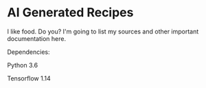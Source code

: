 # AI Generated Recipes

I like food. Do you?
I'm going to list my sources and other important documentation here.

Dependencies:

Python 3.6

Tensorflow 1.14

